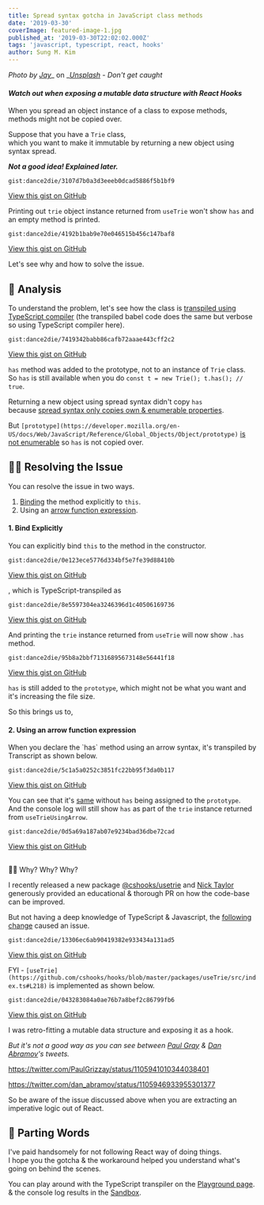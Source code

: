 ```yaml
---
title: Spread syntax gotcha in JavaScript class methods
date: '2019-03-30'
coverImage: featured-image-1.jpg
published_at: '2019-03-30T22:02:02.000Z'
tags: 'javascript, typescript, react, hooks'
author: Sung M. Kim
---
```


_Photo by_ [_Jay_](https://unsplash.com/photos/dkFJST9zZZo?utm_source=unsplash&utm_medium=referral&utm_content=creditCopyText)_ on _[_Unsplash_](https://unsplash.com/search/photos/pokeball?utm_source=unsplash&utm_medium=referral&utm_content=creditCopyText) _- Don't get caught_

#### _Watch out when exposing a mutable data structure with React Hooks_

When you spread an object instance of a class to expose methods, methods might not be copied over.

Suppose that you have a `Trie` class,  
which you want to make it immutable by returning a new object using syntax spread.

**_Not a good idea! Explained later._**

``gist:dance2die/3107d7b0a3d3eeeb0dcad5886f5b1bf9``

<a href="https://gist.github.com/dance2die/3107d7b0a3d3eeeb0dcad5886f5b1bf9">View this gist on GitHub</a>

Printing out `trie` object instance returned from `useTrie` won't show `has` and an empty method is printed.

``gist:dance2die/4192b1bab9e70e046515b456c147baf8``

<a href="https://gist.github.com/dance2die/4192b1bab9e70e046515b456c147baf8">View this gist on GitHub</a>

Let's see why and how to solve the issue.

## 🔬 Analysis

To understand the problem, let's see how the class is [transpiled using TypeScript compiler](<https://www.typescriptlang.org/play/index.html#src=class%20Trie%20%7B%0D%0A%20%20has(word)%20%7B%20return%20true%3B%20%7D%0D%0A%7D%0D%0A%0D%0Aclass%20Trie2%20%7B%0D%0A%20%20has%20%3D%20(word)%20%3D%3E%20true%3B%0D%0A%7D%0D%0A>) (the transpiled babel code does the same but verbose so using TypeScript compiler here).

``gist:dance2die/7419342babb86cafb72aaae443cff2c2``

<a href="https://gist.github.com/dance2die/7419342babb86cafb72aaae443cff2c2">View this gist on GitHub</a>

`has` method was added to the prototype, not to an instance of `Trie` class.  
So `has` is still available when you do `const t = new Trie(); t.has(); // true`.

Returning a new object using spread syntax didn't copy `has`  
because [spread syntax only copies own & enumerable properties](https://dmitripavlutin.com/object-rest-spread-properties-javascript/#12ownproperties).

But `[prototype](https://developer.mozilla.org/en-US/docs/Web/JavaScript/Reference/Global_Objects/Object/prototype)` [is not enumerable](https://developer.mozilla.org/en-US/docs/Web/JavaScript/Reference/Global_Objects/Object/prototype) so `has` is not copied over.

## 🧙‍♂️ Resolving the Issue

You can resolve the issue in two ways.

1. [Binding](https://developer.mozilla.org/en-US/docs/Web/JavaScript/Reference/Global_Objects/Function/bind) the method explicitly to `this`.
2. Using an [arrow function expression](https://developer.mozilla.org/en-US/docs/Web/JavaScript/Reference/Functions/Arrow_functions).

#### 1\. Bind Explicitly

You can explicitly bind `this` to the method in the constructor.

``gist:dance2die/0e123ece5776d334bf5e7fe39d88410b``

<a href="https://gist.github.com/dance2die/0e123ece5776d334bf5e7fe39d88410b">View this gist on GitHub</a>

, which is TypeScript-transpiled as

``gist:dance2die/8e5597304ea3246396d1c40506169736``

<a href="https://gist.github.com/dance2die/8e5597304ea3246396d1c40506169736">View this gist on GitHub</a>

And printing the `trie` instance returned from `useTrie` will now show `.has` method.

``gist:dance2die/95b8a2bbf71316895673148e56441f18``

<a href="https://gist.github.com/dance2die/95b8a2bbf71316895673148e56441f18">View this gist on GitHub</a>

`has` is still added to the `prototype`, which might not be what you want and it's increasing the file size.

So this brings us to,

#### 2\. Using an arrow function expression

When you declare the \`has\` method using an arrow syntax, it's transpiled by Transcript as shown below.

``gist:dance2die/5c1a5a0252c3851fc22bb95f3da0b117``

<a href="https://gist.github.com/dance2die/5c1a5a0252c3851fc22bb95f3da0b117">View this gist on GitHub</a>

You can see that it's [same](https://gist.github.com/dance2die/8e5597304ea3246396d1c40506169736#file-transpiled-bound-trie-js) without `has` being assigned to the `prototype`.  
And the console log will still show `has` as part of the `trie` instance returned from `useTrieUsingArrow`.

``gist:dance2die/0d5a69a187ab07e9234bad36dbe72cad``

<a href="https://gist.github.com/dance2die/0d5a69a187ab07e9234bad36dbe72cad">View this gist on GitHub</a>

##

🤦‍♂️ Why? Why? Why?

I recently released a new package [@cshooks/usetrie](https://www.npmjs.com/package/@cshooks/usetrie) and [Nick Taylor](https://www.iamdeveloper.com/) generously provided an educational & thorough PR on how the code-base can be improved.

But not having a deep knowledge of TypeScript & Javascript, the [following change](https://github.com/cshooks/hooks/pull/11#pullrequestreview-219222430) caused an issue.

``gist:dance2die/13306ec6ab90419382e933434a131ad5``

<a href="https://gist.github.com/dance2die/13306ec6ab90419382e933434a131ad5">View this gist on GitHub</a>

FYI - `[useTrie](https://github.com/cshooks/hooks/blob/master/packages/useTrie/src/index.ts#L218)` is implemented as shown below.

``gist:dance2die/043283084a0ae76b7a8bef2c86799fb6``

<a href="https://gist.github.com/dance2die/043283084a0ae76b7a8bef2c86799fb6">View this gist on GitHub</a>

I was retro-fitting a mutable data structure and exposing it as a hook.

_But it's not a good way as you can see between [Paul Gray](https://twitter.com/PaulGrizzay) & [Dan Abramov](https://twitter.com/dan_abramov)'s tweets._

https://twitter.com/PaulGrizzay/status/1105941010344038401

https://twitter.com/dan_abramov/status/1105946933955301377

So be aware of the issue discussed above when you are extracting an imperative logic out of React.

## 🎉 Parting Words

I've paid handsomely for not following React way of doing things.  
I hope you the gotcha & the workaround helped you understand what's going on behind the scenes.

You can play around with the TypeScript transpiler on the [Playground page](<https://www.typescriptlang.org/play/index.html#src=class%20Trie%20%7B%0D%0A%20%20has(word)%20%7B%20return%20true%3B%20%7D%0D%0A%7D%0D%0A%0D%0Aclass%20Trie2%20%7B%0D%0A%20%20has%20%3D%20(word)%20%3D%3E%20true%3B%0D%0A%7D%0D%0A>).  
& the console log results in the [Sandbox](https://codesandbox.io/s/xjm96w0wmp).

